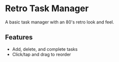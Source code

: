 # Retro Task Manager

A basic task manager with an 80's retro look and feel.

## Features

- Add, delete, and complete tasks
- Click/tap and drag to reorder
